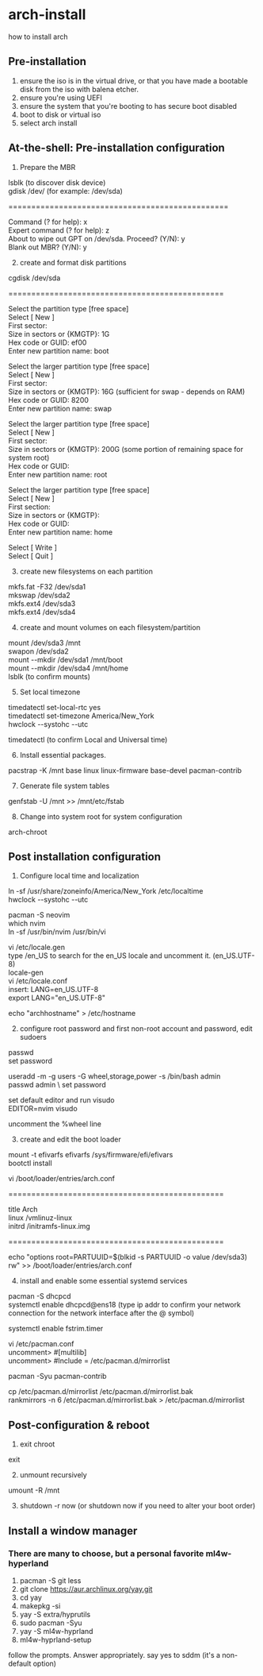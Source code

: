# arch-install

how to install arch

## Pre-installation

1. ensure the iso is in the virtual drive, or that you have made a bootable disk from the iso with balena etcher.
2. ensure you're using UEFI
2. ensure the system that you're booting to has secure boot disabled
3. boot to disk or virtual iso
4. select arch install

## At-the-shell: Pre-installation configuration

1. Prepare the MBR

lsblk (to discover disk device) \
gdisk /dev/<disk device> (for example: /dev/sda)

================================================

Command (? for help): x \
Expert command (? for help): z \
About to wipe out GPT on /dev/sda. Proceed? (Y/N): y \
Blank out MBR? (Y/N): y

2. create and format disk partitions

cgdisk /dev/sda

===============================================

Select the partition type [free space] \
Select [  New   ] \
First sector: <Press Enter> \
Size in sectors or {KMGTP}: 1G \
Hex code or GUID: ef00 \
Enter new partition name: boot

Select the larger partition type [free space] \
Select [  New   ] \
First sector: <Press Enter> \
Size in sectors or {KMGTP}: 16G (sufficient for swap - depends on RAM) \
Hex code or GUID: 8200 \
Enter new partition name: swap

Select the larger partition type [free space] \
Select [  New   ] \
First sector: <Press Enter> \
Size in sectors or {KMGTP}: 200G (some portion of remaining space for system root) \
Hex code or GUID: <Press Enter> \
Enter new partition name: root

Select the larger partition type [free space] \
Select [  New   ] \
First section: <Press Enter> \
Size in sectors or {KMGTP}: <Press Enter> \
Hex code or GUID: <Press Enter> \
Enter new partition name: home

Select [ Write  ] \
Select [ Quit   ]

3. create new filesystems on each partition

mkfs.fat -F32 /dev/sda1 \
mkswap /dev/sda2 \
mkfs.ext4 /dev/sda3 \
mkfs.ext4 /dev/sda4

4. create and mount volumes on each filesystem/partition

mount /dev/sda3 /mnt \
swapon /dev/sda2 \
mount --mkdir /dev/sda1 /mnt/boot \
mount --mkdir /dev/sda4 /mnt/home \
lsblk (to confirm mounts)

5. Set local timezone

timedatectl set-local-rtc yes \
timedatectl set-timezone America/New_York \
hwclock --systohc --utc

timedatectl (to confirm Local and Universal time)

6. Install essential packages.

pacstrap -K /mnt base linux linux-firmware base-devel pacman-contrib

7. Generate file system tables

genfstab -U /mnt >> /mnt/etc/fstab

8. Change into system root for system configuration

arch-chroot

## Post installation configuration

1. Configure local time and localization

ln -sf /usr/share/zoneinfo/America/New_York /etc/localtime \
hwclock --systohc --utc

pacman -S neovim \
which nvim \
ln -sf /usr/bin/nvim /usr/bin/vi

vi /etc/locale.gen \
type /en_US to search for the en_US locale and uncomment it. (en_US.UTF-8) \
locale-gen \
vi /etc/locale.conf \
insert: LANG=en_US.UTF-8 \
export LANG="en_US.UTF-8"

echo "archhostname" > /etc/hostname

2. configure root password and first non-root account and password, edit sudoers

passwd \
set password

useradd -m -g users -G wheel,storage,power -s /bin/bash admin \
passwd admin \ 
set password

set default editor and run visudo \
EDITOR=nvim visudo

uncomment the %wheel line

3. create and edit the boot loader

mount -t efivarfs efivarfs /sys/firmware/efi/efivars \
bootctl install

vi /boot/loader/entries/arch.conf

===============================================

title Arch \
linux /vmlinuz-linux \
initrd /initramfs-linux.img

===============================================

echo "options root=PARTUUID=$(blkid -s PARTUUID -o value /dev/sda3) rw" >> /boot/loader/entries/arch.conf

4. install and enable some essential systemd services

pacman -S dhcpcd \
systemctl enable dhcpcd@ens18 (type ip addr to confirm your network connection for the network interface after the @ symbol)

systemctl enable fstrim.timer

vi /etc/pacman.conf \
uncomment> #[multilib] \
uncomment> #Include = /etc/pacman.d/mirrorlist

pacman -Syu pacman-contrib

cp /etc/pacman.d/mirrorlist /etc/pacman.d/mirrorlist.bak \
rankmirrors -n 6 /etc/pacman.d/mirrorlist.bak > /etc/pacman.d/mirrorlist

## Post-configuration & reboot

1. exit chroot

exit

2. unmount recursively

umount -R /mnt

3. shutdown -r now (or shutdown now if you need to alter your boot order)

## Install a window manager

### There are many to choose, but a personal favorite ml4w-hyperland

1. pacman -S git less
2. git clone https://aur.archlinux.org/yay.git
3. cd yay
4. makepkg -si
5. yay -S extra/hyprutils
6. sudo pacman -Syu
7. yay -S ml4w-hyprland
8. ml4w-hyprland-setup

follow the prompts. Answer appropriately. say yes to sddm (it's a non-default option)